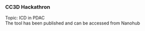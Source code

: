 ### CC3D Hackathron 
Topic: ICD in PDAC  
The tool has been published and can be accessed from Nanohub
